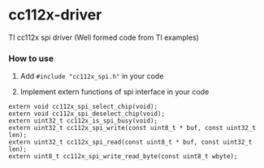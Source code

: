 # cc112x-driver
TI cc112x spi driver (Well formed code from TI examples)

### How to use

1. Add `#include "cc112x_spi.h"` in your code

2. Implement extern functions of spi interface in your code

```
extern void cc112x_spi_select_chip(void);
extern void cc112x_spi_deselect_chip(void);
extern uint32_t cc112x_is_spi_busy(void);
extern uint32_t cc112x_spi_write(const uint8_t * buf, const uint32_t len);
extern uint32_t cc112x_spi_read(const uint8_t * buf, const uint32_t len);
extern uint8_t cc112x_spi_write_read_byte(const uint8_t wbyte);

```
